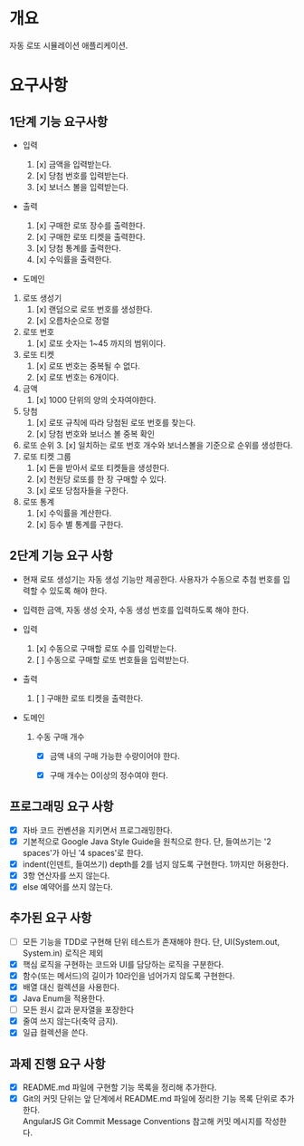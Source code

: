 # 개요

자동 로또 시뮬레이션 애플리케이션.

# 요구사항 

## 1단계 기능 요구사항

- 입력  
  1. [x] 금액을 입력받는다.
  2. [x] 당첨 번호를 입력받는다.
  3. [x] 보너스 볼을 입력받는다.
- 출력
  1. [x] 구매한 로또 장수를 출력한다.
  2. [x] 구매한 로또 티켓을 출력한다.
  3. [x] 당첨 통계를 출력한다.
  4. [x] 수익률을 출력한다.

- 도메인
 1. 로또 생성기
    1. [x] 랜덤으로 로또 번호를 생성한다.
    2. [x] 오름차순으로 정렬
 2. 로또 번호   
    1. [x] 로또 숫자는 1~45 까지의 범위이다.
 3. 로또 티켓
    1. [x] 로또 번호는 중복될 수 없다.
    2. [x] 로또 번호는 6개이다.
 4. 금액
    1. [x] 1000 단위의 양의 숫자여야한다.
 5. 당첨
    1. [x] 로또 규칙에 따라 당첨된 로또 번호를 찾는다.
    2. [x] 당첨 번호와 보너스 볼 중복 확인
 6. 로또 순위
     3. [x] 일치하는 로또 번호 개수와 보너스볼을 기준으로 순위를 생성한다.
 7. 로또 티켓 그룹
    1. [x] 돈을 받아서 로또 티켓들을 생성한다.
    2. [x] 천원당 로또를 한 장 구매할 수 있다.
    3. [x] 로또 당첨자들을 구한다.
 8. 로또 통계
    1. [x] 수익률을 계산한다.
    2. [x] 등수 별 통계를 구한다.

## 2단계 기능 요구 사항
- 현재 로또 생성기는 자동 생성 기능만 제공한다. 사용자가 수동으로 추첨 번호를 입력할 수 있도록 해야 한다.
- 입력한 금액, 자동 생성 숫자, 수동 생성 번호를 입력하도록 해야 한다.

- 입력
  1. [x] 수동으로 구매할 로또 수를 입력받는다.
  2. [ ] 수동으로 구매할 로또 번호들을 입력받는다.
- 출력
  1. [ ] 구매한 로또 티켓을 출력한다.
- 도메인
  1. 수동 구매 개수
     + [x] 금액 내의 구매 가능한 수량이어야 한다.
     + [x] 구매 개수는 0이상의 정수여야 한다.

    
## 프로그래밍 요구 사항
- [x] 자바 코드 컨벤션을 지키면서 프로그래밍한다.
- [x] 기본적으로 Google Java Style Guide을 원칙으로 한다. 단, 들여쓰기는 '2 spaces'가 아닌 '4 spaces'로 한다.
- [x] indent(인덴트, 들여쓰기) depth를 2를 넘지 않도록 구현한다. 1까지만 허용한다.
- [x] 3항 연산자를 쓰지 않는다.
- [x] else 예약어를 쓰지 않는다.

## 추가된 요구 사항
- [ ] 모든 기능을 TDD로 구현해 단위 테스트가 존재해야 한다. 단, UI(System.out, System.in) 로직은 제외
- [x] 핵심 로직을 구현하는 코드와 UI를 담당하는 로직을 구분한다.
- [x] 함수(또는 메서드)의 길이가 10라인을 넘어가지 않도록 구현한다.
- [x] 배열 대신 컬렉션을 사용한다.
- [x] Java Enum을 적용한다.
- [ ] 모든 원시 값과 문자열을 포장한다
- [x] 줄여 쓰지 않는다(축약 금지).
- [x] 일급 컬렉션을 쓴다.

## 과제 진행 요구 사항
- [x] README.md 파일에 구현할 기능 목록을 정리해 추가한다.
- [x] Git의 커밋 단위는 앞 단계에서 README.md 파일에 정리한 기능 목록 단위로 추가한다.   
  AngularJS Git Commit Message Conventions 참고해 커밋 메시지를 작성한다.
